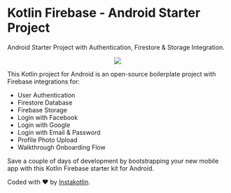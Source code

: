 # Kotlin Firebase - Android Starter Project

Android Starter Project with Authentication, Firestore & Storage Integration.

<p align="center">
    <a href="https://www.instakotlin.com/templates/android-starter-kit-with-firebase/">
        <img src="https://www.instakotlin.com/wp-content/uploads/2019/05/Cover3-2-600x450.png" />
    </a>
</p>

This Kotlin project for Android is an open-source boilerplate project with Firebase integrations for:
* User Authentication
* Firestore Database
* Firebase Storage
* Login with Facebook
* Login with Google
* Login with Email & Password
* Profile Photo Upload
* Walkthrough Onboarding Flow

Save a couple of days of development by bootstrapping your new mobile app with this Kotlin Firebase starter kit for Android.

Coded with ❤️️ by <a href="https://www.instakotlin.com">Instakotlin</a>.
